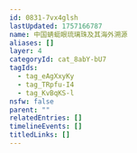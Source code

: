 ```yaml
---
id: 0831-7vx4glsh
lastUpdated: 1757166787
name: 中国蜻蜓眼琉璃珠及其海外溯源
aliases: []
layer: 4
categoryId: cat_8abY-bU7
tagIds:
  - tag_eAgXxyKy
  - tag_TRpfu-I4
  - tag_KvBqKS-l
nsfw: false
parent: ""
relatedEntries: []
timelineEvents: []
titledLinks: []
---
```


